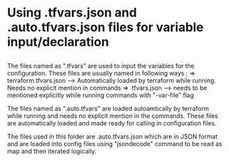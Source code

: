 
#  Using .tfvars.json and .auto.tfvars.json files for variable input/declaration 

## 

The files named as ".tfvars" are used to input the variables for the configuration. 
These files are usually named in following ways :
    => terraform.tfvars.json --> Automatically loaded by terraform while running. Needs no explicit mention in commands
    => <name>.tfvars.json --> needs to be mentioned explicitly while running commands with "-var-file" flag

The files named as ".auto.tfvars" are loaded autoamtically by terraform while running and needs no explicit mention in the commands.
These files are automatically loaded and made ready for calling in configuration files.

The files used in this folder are .auto.tfvars.json which are in JSON format and are loaded into config files using "jsondecode" command to be read as map and then iterated logically.